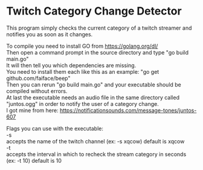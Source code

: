 # Twitch Category Change Detector
This program simply checks the current category of a twitch streamer and notifies you as soon as it changes.  

To compile you need to install GO from https://golang.org/dl/  
Then open a command prompt in the source directory and type "go build main.go"  
It will then tell you which dependencies are missing.  
You need to install them each like this as an example: "go get github.com/faiface/beep"  
Then you can rerun "go build main.go" and your executable should be compiled without errors.  
At last the executable needs an audio file in the same directory called "juntos.ogg" in order to notify the user of a category change.  
I got mine from here: https://notificationsounds.com/message-tones/juntos-607  


Flags you can use with the executable:  
-s  
  accepts the name of the twitch channel (ex: -s xqcow) default is xqcow  
-t  
  accepts the interval in which to recheck the stream category in seconds (ex: -t 10) default is 10  
